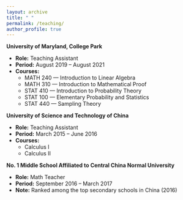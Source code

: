 ```yaml
---
layout: archive
title: " "
permalink: /teaching/
author_profile: true
---
```


<b>University of Maryland, College Park</b>
- **Role:** Teaching Assistant  
- **Period:** August 2019 – August 2021  
- **Courses:**  
  - MATH 240 — Introduction to Linear Algebra  
  - MATH 310 — Introduction to Mathematical Proof  
  - STAT 410 — Introduction to Probability Theory  
  - STAT 100 — Elementary Probability and Statistics  
  - STAT 440 — Sampling Theory

<b>University of Science and Technology of China</b>
- **Role:** Teaching Assistant  
- **Period:** March 2015 – June 2016  
- **Courses:**  
  - Calculus I  
  - Calculus II

<b>No. 1 Middle School Affiliated to Central China Normal University</b>
- **Role:** Math Teacher  
- **Period:** September 2016 – March 2017  
- **Note:** Ranked among the top secondary schools in China (2016)

